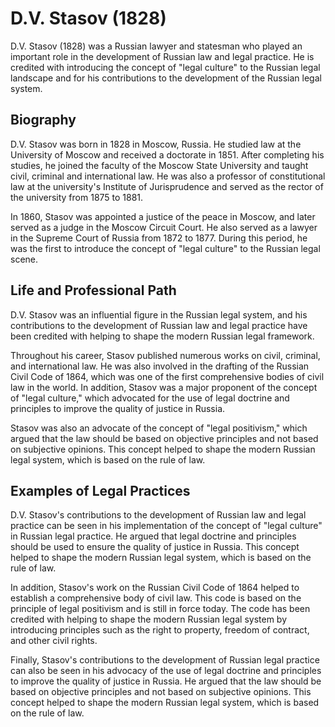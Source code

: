 

# **D.V. Stasov (1828)**

D.V. Stasov (1828) was a Russian lawyer and statesman who played an important role in the development of Russian law and legal practice. He is credited with introducing the concept of "legal culture" to the Russian legal landscape and for his contributions to the development of the Russian legal system.

## **Biography**

D.V. Stasov was born in 1828 in Moscow, Russia. He studied law at the University of Moscow and received a doctorate in 1851. After completing his studies, he joined the faculty of the Moscow State University and taught civil, criminal and international law. He was also a professor of constitutional law at the university's Institute of Jurisprudence and served as the rector of the university from 1875 to 1881.

In 1860, Stasov was appointed a justice of the peace in Moscow, and later served as a judge in the Moscow Circuit Court. He also served as a lawyer in the Supreme Court of Russia from 1872 to 1877. During this period, he was the first to introduce the concept of "legal culture" to the Russian legal scene.

## **Life and Professional Path**

D.V. Stasov was an influential figure in the Russian legal system, and his contributions to the development of Russian law and legal practice have been credited with helping to shape the modern Russian legal framework.

Throughout his career, Stasov published numerous works on civil, criminal, and international law. He was also involved in the drafting of the Russian Civil Code of 1864, which was one of the first comprehensive bodies of civil law in the world. In addition, Stasov was a major proponent of the concept of "legal culture," which advocated for the use of legal doctrine and principles to improve the quality of justice in Russia.

Stasov was also an advocate of the concept of "legal positivism," which argued that the law should be based on objective principles and not based on subjective opinions. This concept helped to shape the modern Russian legal system, which is based on the rule of law.

## **Examples of Legal Practices**

D.V. Stasov's contributions to the development of Russian law and legal practice can be seen in his implementation of the concept of "legal culture" in Russian legal practice. He argued that legal doctrine and principles should be used to ensure the quality of justice in Russia. This concept helped to shape the modern Russian legal system, which is based on the rule of law.

In addition, Stasov's work on the Russian Civil Code of 1864 helped to establish a comprehensive body of civil law. This code is based on the principle of legal positivism and is still in force today. The code has been credited with helping to shape the modern Russian legal system by introducing principles such as the right to property, freedom of contract, and other civil rights.

Finally, Stasov's contributions to the development of Russian legal practice can also be seen in his advocacy of the use of legal doctrine and principles to improve the quality of justice in Russia. He argued that the law should be based on objective principles and not based on subjective opinions. This concept helped to shape the modern Russian legal system, which is based on the rule of law.